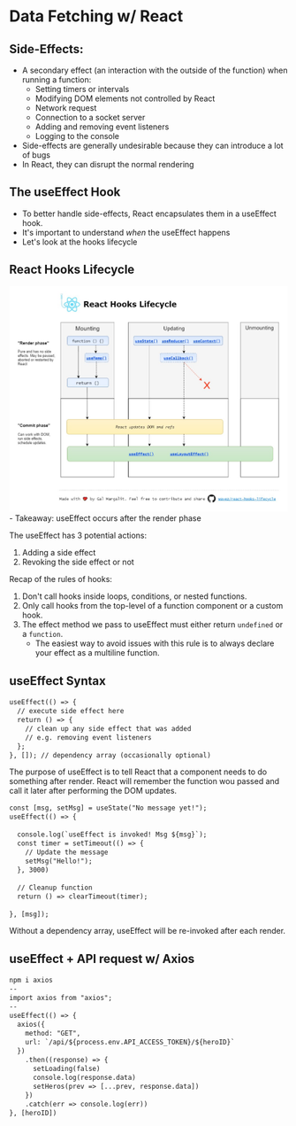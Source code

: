 # Data Fetching w/ React

## Side-Effects:
- A secondary effect (an interaction with the outside of the function) when running a function:
  - Setting timers or intervals
  - Modifying DOM elements not controlled by React
  - Network request
  - Connection to a socket server
  - Adding and removing event listeners
  - Logging to the console
- Side-effects are generally undesirable because they can introduce a lot of bugs
- In React, they can disrupt the normal rendering

## The useEffect Hook
- To better handle side-effects, React encapsulates them in a useEffect hook.
- It's important to understand *when* the useEffect happens
- Let's look at the hooks lifecycle

## React Hooks Lifecycle
<img src="https://raw.githubusercontent.com/Wavez/react-hooks-lifecycle/master/screenshot.jpg">
- Takeaway: useEffect occurs after the render phase

The useEffect has 3 potential actions:
1. Adding a side effect
2. Revoking the side effect or not

Recap of the rules of hooks:
1. Don't call hooks inside loops, conditions, or nested functions.
2. Only call hooks from the top-level of a function component or a custom hook.
3. The effect method we pass to useEffect must either return `undefined` or a `function`.
    - The easiest way to avoid issues with this rule is to always declare your effect as a multiline function.

## useEffect Syntax
```
useEffect(() => {
  // execute side effect here
  return () => {
    // clean up any side effect that was added
    // e.g. removing event listeners
  };
}, []); // dependency array (occasionally optional)
```
The purpose of useEffect is to tell React that a component needs to do something after render. React will remember the function wou passed and call it later after performing the DOM updates.
```
const [msg, setMsg] = useState("No message yet!");
useEffect(() => {

  console.log(`useEffect is invoked! Msg ${msg}`);
  const timer = setTimeout(() => {
    // Update the message
    setMsg("Hello!");
  }, 3000)

  // Cleanup function
  return () => clearTimeout(timer);

}, [msg]);
```
Without a dependency array, useEffect will be re-invoked after each render.

## useEffect + API request w/ Axios
```
npm i axios
--
import axios from "axios";
--
useEffect(() => {
  axios({
    method: "GET",
    url: `/api/${process.env.API_ACCESS_TOKEN}/${heroID}`
  })
    .then((response) => {
      setLoading(false)
      console.log(response.data)
      setHeros(prev => [...prev, response.data])
    })
    .catch(err => console.log(err))
}, [heroID])
```